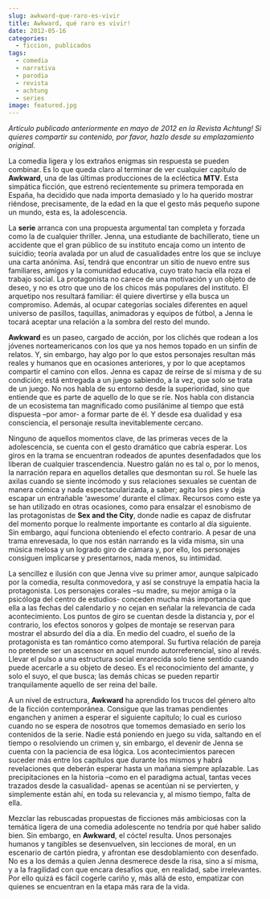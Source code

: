 ```yaml
---
slug: awkward-que-raro-es-vivir
title: Awkward, qué raro es vivir!
date: 2012-05-16
categories:
  - ficcion, publicados
tags:
  - comedia
  - narrativa
  - parodia
  - revista
  - achtung
  - series
image: featured.jpg
---
```


_Artículo publicado anteriormente en mayo de 2012 en la Revista Achtung! Si
quieres compartir su contenido, por favor, hazlo desde su emplazamiento
original._

La comedia ligera y los extraños enigmas sin respuesta se pueden combinar. Es lo
que queda claro al terminar de ver cualquier capítulo de **Awkward**, una de las
últimas producciones de la ecléctica **MTV**. Esta simpática ficción, que
estrenó recientemente su primera temporada en España, ha decidido que nada
importa demasiado y lo ha querido mostrar riéndose, precisamente, de la edad en
la que el gesto más pequeño supone un mundo, esta es, la adolescencia.

La **serie** arranca con una propuesta argumental tan completa y forzada como la
de cualquier thriller. Jenna, una estudiante de bachillerato, tiene un accidente
que el gran público de su instituto encaja como un intento de suicidio; teoría
avalada por un alud de casualidades entre los que se incluye una carta anónima.
Así, tendrá que encontrar un sitio de nuevo entre sus familiares, amigos y la
comunidad educativa, cuyo trato hacia ella roza el trabajo social. La
protagonista no carece de una motivación y un objeto de deseo, y no es otro que
uno de los chicos más populares del instituto. El arquetipo nos resultará
familiar: él quiere divertirse y ella busca un compromiso. Además, al ocupar
categorías sociales diferentes en aquel universo de pasillos, taquillas,
animadoras y equipos de fútbol, a Jenna le tocará aceptar una relación a la
sombra del resto del mundo.

**Awkward** es un paseo, cargado de acción, por los clichés que rodean a los
jóvenes norteamericanos con los que ya nos hemos topado en un sinfín de relatos.
Y, sin embargo, hay algo por lo que estos personajes resultan más reales y
humanos que en ocasiones anteriores, y por lo que aceptamos compartir el camino
con ellos. Jenna es capaz de reírse de sí misma y de su condición; está
entregada a un juego sabiendo, a la vez, que solo se trata de un juego. No nos
habla de su entorno desde la superioridad, sino que entiende que es parte de
aquello de lo que se ríe. Nos habla con distancia de un ecosistema tan
magnificado como pusilánime al tiempo que está dispuesta –por amor- a formar
parte de él. Y desde esa dualidad y esa consciencia, el personaje resulta
inevitablemente cercano.

Ninguno de aquellos momentos clave, de las primeras veces de la adolescencia,
se cuenta con el gesto dramático que cabría esperar. Los giros en la trama se
encuentran rodeados de apuntes desenfadados que los liberan de cualquier
trascendencia. Nuestro galán no es tal o, por lo menos, la narración repara en
aquellos detalles que desmontan su rol. Se huele las axilas cuando se siente
incómodo y sus relaciones sexuales se cuentan de manera cómica y nada
espectacularizada, a saber; agita los pies y deja escapar un entrañable
‘awesome’ durante el clímax. Recursos como este ya se han utilizado en otras
ocasiones, como para ensalzar el esnobismo de las protagonistas de **Sex and the
City**, donde nadie es capaz de disfrutar del momento porque lo realmente
importante es contarlo al día siguiente. Sin embargo, aquí funciona obteniendo
el efecto contrario. A pesar de una trama enrevesada, lo que nos están narrando
es la vida misma, sin una música melosa y un logrado giro de cámara y, por ello,
los personajes consiguen implicarse y presentarnos, nada menos, su intimidad.

La sencillez e ilusión con que Jenna vive su primer amor, aunque salpicado por
la comedia, resulta conmovedora, y así se construye la empatía hacia la
protagonista. Los personajes corales –su madre, su mejor amiga o la psicóloga
del centro de estudios- conceden mucha más importancia que ella a las fechas del
calendario y no cejan en señalar la relevancia de cada acontecimiento. Los
puntos de giro se cuentan desde la distancia y, por el contrario, los efectos
sonoros y golpes de montaje se reservan para mostrar el absurdo del día a día.
En medio del cuadro, el sueño de la protagonista es tan romántico como
atemporal. Su furtiva relación de pareja no pretende ser un ascensor en aquel
mundo autorreferencial, sino al revés. Llevar el pulso a una estructura social
enrarecida solo tiene sentido cuando puede acercarle a su objeto de deseo. Es el
reconocimiento del amante, y solo el suyo, el que busca; las demás chicas se
pueden repartir tranquilamente aquello de ser reina del baile.

A un nivel de estructura, **Awkward** ha aprendido los trucos del género alto de
la ficción contemporánea. Consigue que las tramas pendientes enganchen y animen
a esperar el siguiente capítulo; lo cual es curioso cuando no se espera de
nosotros que tomemos demasiado en serio los contenidos de la serie. Nadie está
poniendo en juego su vida, saltando en el tiempo o resolviendo un crimen y, sin
embargo, el devenir de Jenna se cuenta con la paciencia de esa lógica. Los
acontecimientos parecen suceder más entre los capítulos que durante los mismos y
habrá revelaciones que deberán esperar hasta un mañana siempre aplazable. Las
precipitaciones en la historia –como en el paradigma actual, tantas veces
trazados desde la casualidad- apenas se acentúan ni se pervierten, y simplemente
están ahí, en toda su relevancia y, al mismo tiempo, falta de ella.

Mezclar las rebuscadas propuestas de ficciones más ambiciosas con la temática
ligera de una comedia adolescente no tendría por qué haber salido bien. Sin
embargo, en **Awkward**, el cóctel resulta. Unos personajes humanos y tangibles
se desenvuelven, sin lecciones de moral, en un escenario de cartón piedra, y
afrontan ese desdoblamiento con desenfado. No es a los demás a quien Jenna
desmerece desde la risa, sino a sí misma, y a la fragilidad con que encara
desafíos que, en realidad, sabe irrelevantes. Por ello quizá es fácil cogerle
cariño y, más allá de esto, empatizar con quienes se encuentran en la etapa más
rara de la vida.

